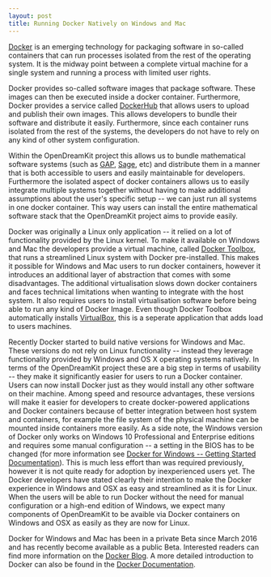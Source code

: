 ```yaml
---
layout: post
title: Running Docker Natively on Windows and Mac
---
```


[Docker](https://www.docker.com) is an emerging technology for packaging software in so-called containers that can run processes isolated from the rest of the operating system. It is the midway point between a complete virtual machine for a single system and running a process with limited user rights.

Docker provides so-called software images that package software. These images can then be executed inside a docker container. Furthermore, Docker provides a service called [DockerHub](https://hub.docker.com/) that allows users to upload and publish their own images. This allows developers to bundle their software and distribute it easily. Furthermore, since each container runs isolated from the rest of the systems, the developers do not have to rely on any kind of other system configuration.

Within the OpenDreamKit project this allows us to bundle mathematical software systems (such as [GAP](http://www.gap-system.org/), [Sage](http://www.sagemath.org/), etc) and distribute them in a manner that is both accessible to users and easily maintainable for developers. Furthermore the isolated aspect of docker containers allows us to easily integrate multiple systems together without having to make additional assumptions about the user's specific setup -- we can just run all systems in one docker container. This way users can install the entire mathematical software stack that the OpenDreamKit project aims to provide easily.

Docker was originally a Linux only application -- it relied on a lot of functionality provided by the Linux kernel. To make it available on Windows and Mac the developers provide a virtual machine, called [Docker Toolbox](https://www.docker.com/products/docker-toolbox), that runs a streamlined Linux system with Docker pre-installed. This makes it possible for Windows and Mac users to run docker containers,  however it introduces an additional layer of abstraction that comes with some disadvantages. The additional virtualisation slows down docker containers and faces technical limitations when wanting to integrate with the host system. It also requires users to install virtualisation software before being able to run any kind of Docker Image. Even though Docker Toolbox automatically installs [VirtualBox](https://www.virtualbox.org/), this is a seperate application that adds load to users machines.

Recently Docker started to build native versions for Windows and Mac. These versions do not rely on Linux functionality -- instead they leverage functionality provided by Windows and OS X operating systems natively. In terms of the OpenDreamKit project these are a big step in terms of usability -- they make it significantly easier for users to run a Docker container. Users can now install Docker just as they would install any other software on their machine. Among speed and resource advantages, these versions will make it easier for developers to create docker-powered applications and Docker containers because of better integration between host system and containers,  for example the file system of the physical machine can be mounted inside containers more easily. As a side note, the Windows version of Docker only works on Windows 10 Professional and Enterprise editions and requires some manual configuration -- a setting in the BIOS has to be changed (for more information see [Docker for Windows -- Getting Started Documentation](https://docs.docker.com/docker-for-windows/#/what-to-know-before-you-install)). This is much less effort than was required previously, however it is not quite ready for adoption by inexperienced users yet. The Docker developers have stated clearly their intention to make the Docker experience in Windows and OSX as easy and streamlined as it is for Linux. When the users will be able to run Docker without the need for manual configuration or a high-end edition of Windows, we expect many components of OpenDreamKit to be avaible via Docker containers on Windows and OSX as easily as they are now for Linux.

Docker for Windows and Mac has been in a private Beta since March 2016 and has recently become available as a public Beta. Interested readers can find more information on the [Docker Blog](https://blog.docker.com/2016/06/docker-mac-windows-public-beta/). A more detailed introduction to Docker can also be found in the [Docker Documentation](https://docs.docker.com/engine/understanding-docker/).
